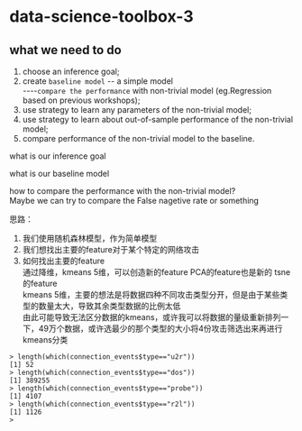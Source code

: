 # data-science-toolbox-3
## what we need to do
1. choose an inference goal; <br>
2.  create `baseline model` -- a simple model<br>
----`compare the performance` with non-trivial model (eg.Regression  based on previous workshops); <br>
3. use strategy to learn any parameters of the non-trivial model; <br>
4. use strategy to learn about out-of-sample performance of the non-trivial model; <br>
5. compare performance of the non-trivial model to the baseline. <br>

what is our inference goal

what is our baseline model

how to compare the performance with the non-trivial model?  
Maybe we can try to compare the False nagetive rate or something

思路：
1. 我们使用随机森林模型，作为简单模型<br>
2. 我们想找出主要的feature对于某个特定的网络攻击<br>
3. 如何找出主要的feature<br>
通过降维，kmeans 5维，可以创造新的feature PCA的feature也是新的 tsne的feature<br>
kmeans 5维，主要的想法是将数据四种不同攻击类型分开，但是由于某些类型的数量太大，导致其余类型数据的比例太低<br>
由此可能导致无法区分数据的kmeans，或许我可以将数据的量级重新排列一下，49万个数据，或许选最少的那个类型的大小将4份攻击筛选出来再进行kmeans分类<br>
```
> length(which(connection_events$type=="u2r"))
[1] 52
> length(which(connection_events$type=="dos"))
[1] 389255
> length(which(connection_events$type=="probe"))
[1] 4107
> length(which(connection_events$type=="r2l"))
[1] 1126
> 
```

